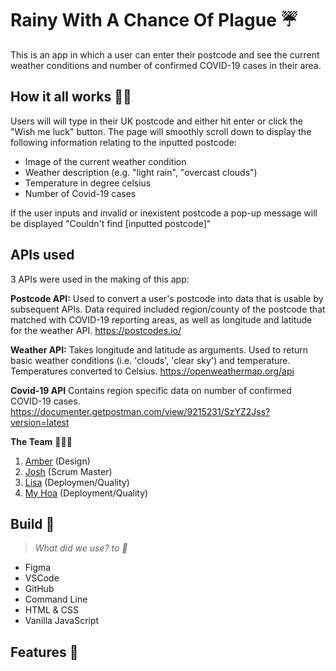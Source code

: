 # Rainy With A Chance Of Plague ☔

This is an app in which a user can enter their postcode and see the current weather conditions and number of confirmed COVID-19 cases in their area.

## How it all works 🧚‍♀️
Users will will type in their UK postcode and either hit enter or click the "Wish me luck" button. The page will smoothly scroll down to display the following information relating to the inputted postcode:

- Image of the current weather condition
- Weather description (e.g. "light rain", "overcast clouds")
- Temperature in degree celsius
- Number of Covid-19 cases

If the user inputs and invalid or inexistent postcode a pop-up message will be displayed "Couldn't find [inputted postcode]"

## APIs used

3 APIs were used in the making of this app:

**Postcode API:**
Used to convert a user's postcode into data that is usable by subsequent APIs.
Data required included region/county of the postcode that matched with COVID-19 reporting areas, as well as longitude and latitude for the weather API.
https://postcodes.io/

**Weather API:**
Takes longitude and latitude as arguments. Used to return basic weather conditions (i.e. 'clouds', 'clear sky') and temperature. Temperatures converted to Celsius.
https://openweathermap.org/api

**Covid-19 API**
Contains region specific data on number of confirmed COVID-19 cases. 
https://documenter.getpostman.com/view/9215231/SzYZ2Jss?version=latest

**The Team** 🧠🧠🧠

1. [Amber](https://github.com/amberrignell) (Design)
2. [Josh](https://github.com/jhart5) (Scrum Master)
3. [Lisa](https://github.com/LiCern) (Deploymen/Quality)
4. [My Hoa](https://github.com/mhtien) (Deployment/Quality)


## Build :hammer:

> *What did we use? to :wrench:*

- Figma
- VSCode
- GitHub
- Command Line
- HTML & CSS
- Vanilla JavaScript

## Features 🔎



